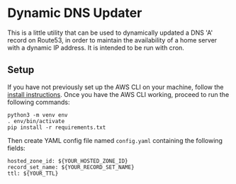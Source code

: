 # Dynamic DNS Updater

This is a little utility that can be used to dynamically updated a DNS 'A' record
on Route53, in order to maintain the availability of a home server with a dynamic IP address.
It is intended to be run with cron.

## Setup

If you have not previously set up the AWS CLI on your machine, follow the [install instructions](http://docs.aws.amazon.com/cli/latest/userguide/awscli-install-linux.html).
Once you have the AWS CLI working, proceed to run the following commands:

```
python3 -m venv env
. env/bin/activate
pip install -r requirements.txt
```

Then create YAML config file named `config.yaml` containing the following fields:

```
hosted_zone_id: ${YOUR_HOSTED_ZONE_ID}
record_set_name: ${YOUR_RECORD_SET_NAME}
ttl: ${YOUR_TTL}
```
